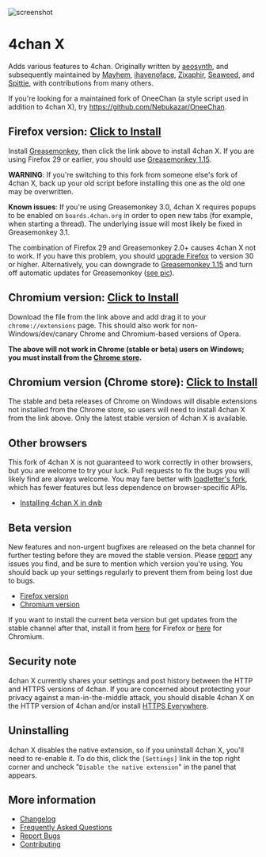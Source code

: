 ![screenshot](https://ccd0.github.io/4chan-x/img/screenshot.png)
# 4chan X
Adds various features to 4chan.
Originally written by [aeosynth](https://github.com/aeosynth/4chan-x), and subsequently maintained by [Mayhem](https://github.com/MayhemYDG/4chan-x), [ihavenoface](https://github.com/ihavenoface/4chan-x), [Zixaphir](https://github.com/zixaphir/appchan-x), [Seaweed](https://github.com/seaweedchan/4chan-x), and [Spittie](https://github.com/Spittie/4chan-x), with contributions from many others.

If you're looking for a maintained fork of OneeChan (a style script used in addition to 4chan X), try
https://github.com/Nebukazar/OneeChan.

## Firefox version: [Click to Install](https://ccd0.github.io/4chan-x/builds/4chan-X.user.js)
Install [Greasemonkey](https://addons.mozilla.org/en-US/firefox/addon/greasemonkey/), then click the link above to install 4chan X. If you are using Firefox 29 or earlier, you should use [Greasemonkey 1.15](https://addons.mozilla.org/en-US/firefox/addon/greasemonkey/versions/#version-1.15).

**WARNING**:
If you're switching to this fork from someone else's fork of 4chan X, back up your old script before installing this one as the old one may be overwritten.

**Known issues**:
If you're using Greasemonkey 3.0, 4chan X requires popups to be enabled on `boards.4chan.org` in order to open new tabs (for example, when starting a thread). The underlying issue will most likely be fixed in Greasemonkey 3.1.

The combination of Firefox 29 and Greasemonkey 2.0+ causes 4chan X not to work.
If you have this problem, you should [upgrade Firefox](http://www.mozilla.org/en-US/firefox/new/) to version 30 or higher.
Alternatively, you can downgrade to [Greasemonkey 1.15](https://addons.mozilla.org/en-US/firefox/addon/greasemonkey/versions/#version-1.15) and turn off automatic updates for Greasemonkey ([see pic](https://ccd0.github.io/4chan-x/img/2014-07-12_16-19-32.png)).

## Chromium version: [Click to Install](https://ccd0.github.io/4chan-x/builds/4chan-X.crx)
Download the file from the link above and add drag it to your `chrome://extensions` page.
This should also work for non-Windows/dev/canary Chrome and Chromium-based versions of Opera.

**The above will not work in Chrome (stable or beta) users on Windows; you must install from the [Chrome store](https://chrome.google.com/webstore/detail/4chan-x/ohnjgmpcibpbafdlkimncjhflgedgpam).**

## Chromium version (Chrome store): [Click to Install](https://chrome.google.com/webstore/detail/4chan-x/ohnjgmpcibpbafdlkimncjhflgedgpam)
The stable and beta releases of Chrome on Windows will disable extensions not installed from the Chrome store, so users will need to install 4chan X from the link above.
Only the latest stable version of 4chan X is available.

## Other browsers
This fork of 4chan X is not guaranteed to work correctly in other browsers, but you are welcome to try your luck. Pull requests to fix the bugs you will likely find are always welcome. You may fare better with [loadletter's fork](https://github.com/loadletter/4chan-x), which has fewer features but less dependence on browser-specific APIs.

- [Installing 4chan X in dwb](https://github.com/ccd0/4chan-x/wiki/Installing-4chan-X-in-dwb)

## Beta version
New features and non-urgent bugfixes are released on the beta channel for further testing before they are moved the stable version. Please [report](https://github.com/ccd0/4chan-x/issues) any issues you find, and be sure to mention which version you're using. You should back up your settings regularly to prevent them from being lost due to bugs.
- [Firefox version](https://ccd0.github.io/4chan-x/builds/4chan-X-beta.user.js)
- [Chromium version](https://ccd0.github.io/4chan-x/builds/4chan-X-beta.crx)

If you want to install the current beta version but get updates from the stable channel after that, install it from [here](https://github.com/ccd0/4chan-x/raw/beta/builds/4chan-X.user.js) for Firefox or [here](https://github.com/ccd0/4chan-x/raw/beta/builds/4chan-X.crx) for Chromium.

## Security note
4chan X currently shares your settings and post history between the HTTP and HTTPS versions of 4chan. If you are concerned about protecting your privacy against a man-in-the-middle attack, you should disable 4chan X on the HTTP version of 4chan and/or install [HTTPS Everywhere](https://www.eff.org/https-everywhere).

## Uninstalling
4chan X disables the native extension, so if you uninstall 4chan X, you'll need to re-enable it. To do this, click the `[Settings]` link in the top right corner and uncheck "`Disable the native extension`" in the panel that appears.

## More information
- [Changelog](https://github.com/ccd0/4chan-x/blob/master/CHANGELOG.md)
- [Frequently Asked Questions](https://github.com/ccd0/4chan-x/wiki/Frequently-Asked-Questions)
- [Report Bugs](https://github.com/ccd0/4chan-x/issues)
- [Contributing](https://github.com/ccd0/4chan-x/blob/master/CONTRIBUTING.md)

